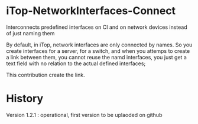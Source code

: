 # iTop-NetworkInterfaces-Connect
Interconnects predefined interfaces on CI and on network devices instead of just naming them

By default, in iTop, network interfaces are only connected by names. So you create interfaces for a server, for a switch, and when you attemps to create a link between them, you cannot reuse the namd interfaces, you just get a text field with no relation to the actual defined interfaces;

This contribution create the link.

History
=======
Version 1.2.1 : operational, first version to be uplaoded on github
